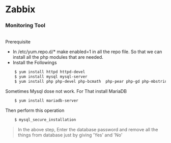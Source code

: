 # Zabbix

### Monitoring Tool
<br>
Prerequisite

  - In /etc/yum.repo.d/* make enabled=1 in all the repo file. So that we can install all the php modules that are needed.
  - Install the Followings
 
   ``` sh
       $ yum install httpd httpd-devel
       $ yum install mysql mysql-server
       $ yum install php php-devel php-bcmath  php-pear php-gd php-mbstring php-mysql php-xml
   ``` 
Sometimes Mysql dose not work. For That install MariaDB

 ``` sh
     $ yum install mariadb-server
 ```

Then perform this operation
 ``` sh
     $ mysql_secure_installation
 ```
 > In the above step, Enter the database password and remove all the things from database just by giving 'Yes' and 'No'
 
 
 
 

 
